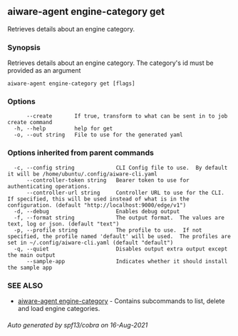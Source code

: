 ## aiware-agent engine-category get

Retrieves details about an engine category.

### Synopsis

Retrieves details about an engine category. The category's id must be provided as an argument

```
aiware-agent engine-category get [flags]
```

### Options

```
      --create       If true, transform to what can be sent in to job create command
  -h, --help         help for get
  -o, --out string   File to use for the generated yaml
```

### Options inherited from parent commands

```
  -c, --config string             CLI Config file to use.  By default it will be /home/ubuntu/.config/aiware-cli.yaml
      --controller-token string   Bearer token to use for authenticating operations.
      --controller-url string     Controller URL to use for the CLI.  If specified, this will be used instead of what is in the configuration. (default "http://localhost:9000/edge/v1")
  -d, --debug                     Enables debug output
  -f, --format string             The output format.  The values are text, log or json. (default "text")
  -p, --profile string            The profile to use.  If not specified, the profile named 'default' will be used.  The profiles are set in ~/.config/aiware-cli.yaml (default "default")
  -q, --quiet                     Disables output extra output except the main output
      --sample-app                Indicates whether it should install the sample app
```

### SEE ALSO

* [aiware-agent engine-category](/cli/aiware-agent_engine-category.md)	 - Contains subcommands to list, delete and load engine categories.

###### Auto generated by spf13/cobra on 16-Aug-2021
